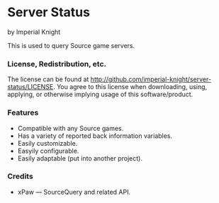 # Server Status
by Imperial Knight


This is used to query Source game servers.


### License, Redistribution, etc.

The license can be found at http://github.com/imperial-knight/server-status/LICENSE. You agree to this license when downloading, using, applying, or otherwise implying usage of this software/product.


### Features

* Compatible with any Source games.
* Has a variety of reported back information variables.
* Easily customizable.
* Easyily configurable.
* Easily adaptable (put into another project).

### Credits

* xPaw — SourceQuery and related API.
